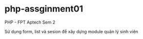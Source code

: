 # php-assginment01
PHP - FPT Aptech Sem 2

Sử dụng form, list và sesion để xây dựng module quản lý sinh viên

